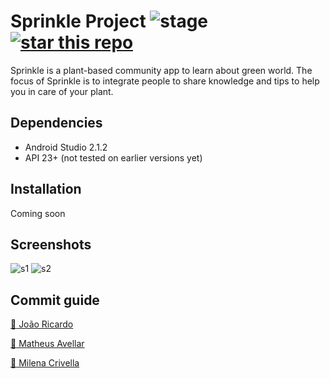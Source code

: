 # Sprinkle Project ![stage](https://img.shields.io/badge/stage-early-orange.svg?style=flat-square) [![star this repo](http://githubbadges.com/star.svg?user=jrflga&repo=sprinkle-project&style=flat&color=fff&background=007d36)](https://github.com/jrflga/sprinkle-project)

Sprinkle is a plant-based community app to learn about green world. The focus of Sprinkle is to integrate people to share knowledge and tips to help you in care of your plant.

## Dependencies

- Android Studio 2.1.2
- API 23+ (not tested on earlier versions yet)

## Installation

Coming soon

## Screenshots

![s1](http://i.imgur.com/qkTYyYU.png)
![s2](http://i.imgur.com/jLd61Bn.png)

## Commit guide
[:koala: João Ricardo](http://github.com/jrflga)

[:octopus: Matheus Avellar](http://github.com/MatheusAvellar)

[:dog: Milena Crivella](http://github.com/MilenaCrivella)
